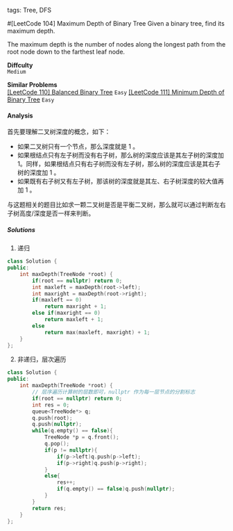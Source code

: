 tags: Tree, DFS

#[LeetCode 104] Maximum Depth of Binary Tree
Given a binary tree, find its maximum depth.

The maximum depth is the number of nodes along the longest path from the root node down to the farthest leaf node.

**Diffculty**  
`Medium`

**Similar Problems**  
[[LeetCode 110] Balanced Binary Tree]() `Easy`
[[LeetCode 111] Minimum Depth of Binary Tree]() `Easy`


#### Analysis
首先要理解二叉树深度的概念，如下：

- 如果二叉树只有一个节点，那么深度就是 1 。
- 如果根结点只有左子树而没有右子树，那么树的深度应该是其左子树的深度加 1。同样，如果根结点只有右子树而没有左子树，那么树的深度应该是其右子树的深度加 1 。
- 如果既有右子树又有左子树，那该树的深度就是其左、右子树深度的较大值再加 1 。

与这题相关的题目比如求一颗二叉树是否是平衡二叉树，那么就可以通过判断左右子树高度/深度是否一样来判断。

##### Solutions

1. 递归

```cpp
class Solution {
public:
    int maxDepth(TreeNode *root) {
        if(root == nullptr) return 0;
        int maxleft = maxDepth(root->left);
        int maxright = maxDepth(root->right);
        if(maxleft == 0)
            return maxright + 1;
        else if(maxright == 0)
            return maxleft + 1;
        else 
            return max(maxleft, maxright) + 1;
    }
};
```

2. 非递归，层次遍历

```cpp
class Solution {
public:
    int maxDepth(TreeNode *root) {
        // 层序遍历计算树的层数即可，nullptr 作为每一层节点的分割标志
        if(root == nullptr) return 0;
        int res = 0;
        queue<TreeNode*> q;
        q.push(root);
        q.push(nullptr);
        while(q.empty() == false){
            TreeNode *p = q.front();
            q.pop();
            if(p != nullptr){
                if(p->left)q.push(p->left);
                if(p->right)q.push(p->right);
            }
            else{
                res++;
                if(q.empty() == false)q.push(nullptr);
            }
        }
        return res;
    }
};
```